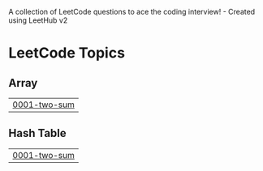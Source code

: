 A collection of LeetCode questions to ace the coding interview! - Created using LeetHub v2
# LeetCode Topics
## Array
|  |
| ------- |
| [0001-two-sum](https://github.com/SawKunal/Leet/tree/master/0001-two-sum) |
## Hash Table
|  |
| ------- |
| [0001-two-sum](https://github.com/SawKunal/Leet/tree/master/0001-two-sum) |
<!---LeetCode Topics End-->
